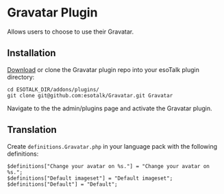 # Gravatar Plugin

Allows users to choose to use their Gravatar.

## Installation

[Download](https://github.com/esotalk/Gravatar/archive/master.zip) or clone the Gravatar plugin repo into your esoTalk plugin directory:

	cd ESOTALK_DIR/addons/plugins/
	git clone git@github.com:esotalk/Gravatar.git Gravatar

Navigate to the the admin/plugins page and activate the Gravatar plugin.

## Translation

Create `definitions.Gravatar.php` in your language pack with the following definitions:

	$definitions["Change your avatar on %s."] = "Change your avatar on %s.";	
	$definitions["Default imageset"] = "Default imageset";
	$definitions["Default"] = "Default";
